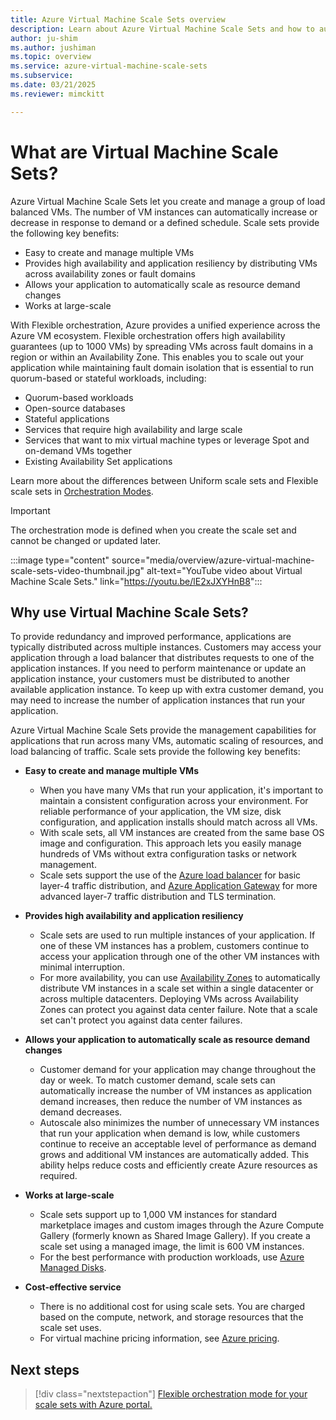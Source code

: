 ```yaml
---
title: Azure Virtual Machine Scale Sets overview
description: Learn about Azure Virtual Machine Scale Sets and how to automatically scale your applications
author: ju-shim
ms.author: jushiman
ms.topic: overview
ms.service: azure-virtual-machine-scale-sets
ms.subservice:
ms.date: 03/21/2025
ms.reviewer: mimckitt

---
```

# What are Virtual Machine Scale Sets?

Azure Virtual Machine Scale Sets let you create and manage a group of load balanced VMs. The number of VM instances can automatically increase or decrease in response to demand or a defined schedule. Scale sets provide the following key benefits:
- Easy to create and manage multiple VMs
- Provides high availability and application resiliency by distributing VMs across availability zones or fault domains
- Allows your application to automatically scale as resource demand changes
- Works at large-scale

With Flexible orchestration, Azure provides a unified experience across the Azure VM ecosystem. Flexible orchestration offers high availability guarantees (up to 1000 VMs) by spreading VMs across fault domains in a region or within an Availability Zone. This enables you to scale out your application while maintaining fault domain isolation that is essential to run quorum-based or stateful workloads, including:
- Quorum-based workloads
- Open-source databases
- Stateful applications
- Services that require high availability and large scale
- Services that want to mix virtual machine types or leverage Spot and on-demand VMs together
- Existing Availability Set applications

Learn more about the differences between Uniform scale sets and Flexible scale sets in [Orchestration Modes](../virtual-machine-scale-sets/virtual-machine-scale-sets-orchestration-modes.md).

> [!IMPORTANT]
> The orchestration mode is defined when you create the scale set and cannot be changed or updated later.

:::image type="content" source="media/overview/azure-virtual-machine-scale-sets-video-thumbnail.jpg" alt-text="YouTube video about Virtual Machine Scale Sets." link="https://youtu.be/lE2xJXYHnB8":::

## Why use Virtual Machine Scale Sets?
To provide redundancy and improved performance, applications are typically distributed across multiple instances. Customers may access your application through a load balancer that distributes requests to one of the application instances. If you need to perform maintenance or update an application instance, your customers must be distributed to another available application instance. To keep up with extra customer demand, you may need to increase the number of application instances that run your application.

Azure Virtual Machine Scale Sets provide the management capabilities for applications that run across many VMs, automatic scaling of resources, and load balancing of traffic. Scale sets provide the following key benefits:

- **Easy to create and manage multiple VMs**
    - When you have many VMs that run your application, it's important to maintain a consistent configuration across your environment. For reliable performance of your application, the VM size, disk configuration, and application installs should match across all VMs.
    - With scale sets, all VM instances are created from the same base OS image and configuration. This approach lets you easily manage hundreds of VMs without extra configuration tasks or network management.
    - Scale sets support the use of the [Azure load balancer](/azure/load-balancer/load-balancer-overview) for basic layer-4 traffic distribution, and [Azure Application Gateway](/azure/application-gateway/overview) for more advanced layer-7 traffic distribution and TLS termination.

- **Provides high availability and application resiliency**
    - Scale sets are used to run multiple instances of your application. If one of these VM instances has a problem, customers continue to access your application through one of the other VM instances with minimal interruption.
    - For more availability, you can use [Availability Zones](/azure/reliability/availability-zones-overview) to automatically distribute VM instances in a scale set within a single datacenter or across multiple datacenters. Deploying VMs across Availability Zones can protect you against data center failure. Note that a scale set can't protect you against data center failures.

- **Allows your application to automatically scale as resource demand changes**
    - Customer demand for your application may change throughout the day or week. To match customer demand, scale sets can automatically increase the number of VM instances as application demand increases, then reduce the number of VM instances as demand decreases.
    - Autoscale also minimizes the number of unnecessary VM instances that run your application when demand is low, while customers continue to receive an acceptable level of performance as demand grows and additional VM instances are automatically added. This ability helps reduce costs and efficiently create Azure resources as required.

- **Works at large-scale**
    - Scale sets support up to 1,000 VM instances for standard marketplace images and custom images through the Azure Compute Gallery (formerly known as Shared Image Gallery). If you create a scale set using a managed image, the limit is 600 VM instances.
    - For the best performance with production workloads, use [Azure Managed Disks](../virtual-machines/managed-disks-overview.md).

- **Cost-effective service**
    - There is no additional cost for using scale sets. You are charged based on the compute, network, and storage resources that the scale set uses.
    - For virtual machine pricing information, see [Azure pricing](https://azure.microsoft.com/pricing/).

## Next steps
> [!div class="nextstepaction"]
> [Flexible orchestration mode for your scale sets with Azure portal.](flexible-virtual-machine-scale-sets-portal.md)
